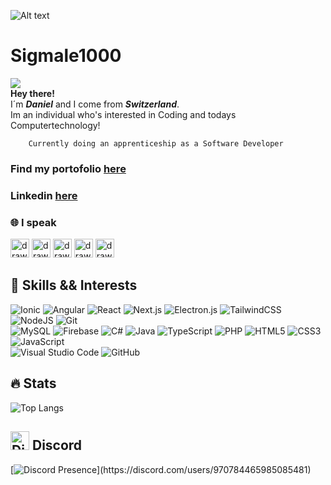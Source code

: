
![Alt text](https://mir-s3-cdn-cf.behance.net/project_modules/max_1200/79731568097599.5b50bca477735.jpg)
# Sigmale1000
![](https://komarev.com/ghpvc/?username=Sigmale1000&color=blue) <br>
**Hey there!** <br>
I´m ***Daniel*** and I come from ***Switzerland***. <br>
Im an individual who's interested in Coding and todays Computertechnology!

        Currently doing an apprenticeship as a Software Developer
### Find my portofolio [here](https://sigmale.dev/)
### Linkedin [here](https://www.linkedin.com/in/danieljancar/)

### 🌐 I speak
<img src="https://cdn-icons-png.flaticon.com/512/555/555582.png" alt="drawing" width="30"/>  <img src="https://cdn-icons-png.flaticon.com/512/4060/4060233.png" alt="drawing" width="30"/>  <img src="https://cdn-icons-png.flaticon.com/512/8617/8617292.png" alt="drawing" width="30"/>  <img src="https://cdn-icons-png.flaticon.com/512/3373/3373300.png" alt="drawing" width="30"/>  <img src="https://cdn-icons-png.flaticon.com/512/3373/3373317.png" alt="drawing" width="30"/>
## 🚀 Skills && Interests
![Ionic](https://img.shields.io/badge/Ionic-%233880FF.svg?style=for-the-badge&logo=Ionic&logoColor=white)
![Angular](https://img.shields.io/badge/angular-%23DD0031.svg?style=for-the-badge&logo=angular&logoColor=white)
![React](https://img.shields.io/badge/react-%2320232a.svg?style=for-the-badge&logo=react&logoColor=%2361DAFB)
![Next.js](https://img.shields.io/badge/Next-black?style=for-the-badge&logo=next.js&logoColor=white)
![Electron.js](https://img.shields.io/badge/Electron-191970?style=for-the-badge&logo=Electron&logoColor=white)
![TailwindCSS](https://img.shields.io/badge/tailwindcss-%2338B2AC.svg?style=for-the-badge&logo=tailwind-css&logoColor=white)
![NodeJS](https://img.shields.io/badge/node.js-6DA55F?style=for-the-badge&logo=node.js&logoColor=white)
![Git](https://img.shields.io/badge/git-%23F05033.svg?style=for-the-badge&logo=git&logoColor=white)<br>
![MySQL](https://img.shields.io/badge/mysql-%2300f.svg?style=for-the-badge&logo=mysql&logoColor=white)
![Firebase](https://img.shields.io/badge/firebase-ffca28?style=for-the-badge&logo=firebase&logoColor=black)
![C#](https://img.shields.io/badge/c%23-%23239120.svg?style=for-the-badge&logo=c-sharp&logoColor=white)
![Java](https://img.shields.io/badge/java-%23ED8B00.svg?style=for-the-badge&logo=java&logoColor=white)
![TypeScript](https://img.shields.io/badge/typescript-%23007ACC.svg?style=for-the-badge&logo=typescript&logoColor=white)
![PHP](https://img.shields.io/badge/php-%23777BB4.svg?style=for-the-badge&logo=php&logoColor=white)
![HTML5](https://img.shields.io/badge/html5-%23E34F26.svg?style=for-the-badge&logo=html5&logoColor=white)
![CSS3](https://img.shields.io/badge/css3-%231572B6.svg?style=for-the-badge&logo=css3&logoColor=white)
![JavaScript](https://img.shields.io/badge/javascript-%23323330.svg?style=for-the-badge&logo=javascript&logoColor=%23F7DF1E)<br>
![Visual Studio Code](https://img.shields.io/badge/Visual%20Studio%20Code-0078d7.svg?style=for-the-badge&logo=visual-studio-code&logoColor=white)
![GitHub](https://img.shields.io/badge/github-%23121011.svg?style=for-the-badge&logo=github&logoColor=white)

## 🔥 Stats
![Top Langs](https://github-readme-stats.vercel.app/api/top-langs/?username=Sigmale1000&layout=compact&theme=dark)
## <img src="https://assets-global.website-files.com/6257adef93867e50d84d30e2/636e0a6a49cf127bf92de1e2_icon_clyde_blurple_RGB.png" alt="Discord Icon" width="30"/>  Discord
[![Discord Presence](https://lanyard-profile-readme.vercel.app/api/970784465985085481?theme=dark&bg=black&animated=true&hideDiscrim=true&borderRadius=30px&idleMessage=Probably%20doing%20something%20else...)](https://discord.com/users/970784465985085481)

